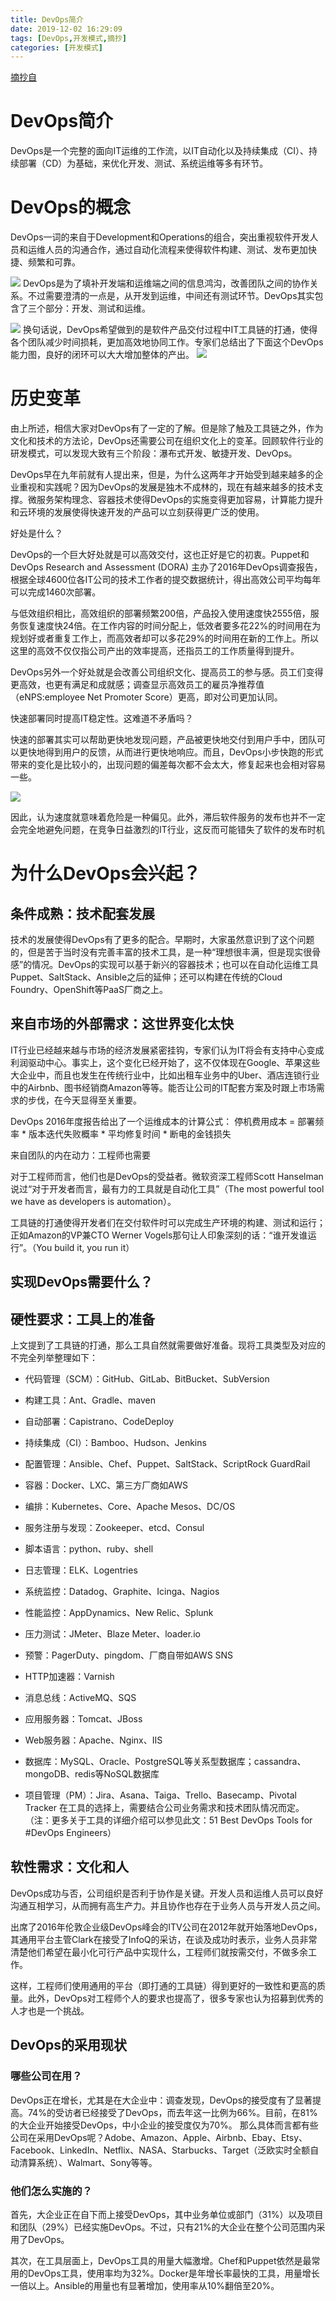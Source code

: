 ```yaml
---
title: DevOps简介
date: 2019-12-02 16:29:09
tags: [DevOps,开发模式,摘抄]
categories: [开发模式]
---
```

[摘抄自](https://www.cnblogs.com/liufei1983/p/7152013.html)
# DevOps简介
DevOps是一个完整的面向IT运维的工作流，以IT自动化以及持续集成（CI）、持续部署（CD）为基础，来优化开发、测试、系统运维等多有环节。

# DevOps的概念 
DevOps一词的来自于Development和Operations的组合，突出重视软件开发人员和运维人员的沟通合作，通过自动化流程来使得软件构建、测试、发布更加快捷、频繁和可靠。
  
![](devops.png)
DevOps是为了填补开发端和运维端之间的信息鸿沟，改善团队之间的协作关系。不过需要澄清的一点是，从开发到运维，中间还有测试环节。DevOps其实包含了三个部分：开发、测试和运维。

![](dev2.png)
换句话说，DevOps希望做到的是软件产品交付过程中IT工具链的打通，使得各个团队减少时间损耗，更加高效地协同工作。专家们总结出了下面这个DevOps能力图，良好的闭环可以大大增加整体的产出。
![](dev3.png)

# 历史变革
由上所述，相信大家对DevOps有了一定的了解。但是除了触及工具链之外，作为文化和技术的方法论，DevOps还需要公司在组织文化上的变革。回顾软件行业的研发模式，可以发现大致有三个阶段：瀑布式开发、敏捷开发、DevOps。

DevOps早在九年前就有人提出来，但是，为什么这两年才开始受到越来越多的企业重视和实践呢？因为DevOps的发展是独木不成林的，现在有越来越多的技术支撑。微服务架构理念、容器技术使得DevOps的实施变得更加容易，计算能力提升和云环境的发展使得快速开发的产品可以立刻获得更广泛的使用。

好处是什么？

DevOps的一个巨大好处就是可以高效交付，这也正好是它的初衷。Puppet和DevOps Research and Assessment (DORA) 主办了2016年DevOps调查报告，根据全球4600位各IT公司的技术工作者的提交数据统计，得出高效公司平均每年可以完成1460次部署。

与低效组织相比，高效组织的部署频繁200倍，产品投入使用速度快2555倍，服务恢复速度快24倍。在工作内容的时间分配上，低效者要多花22%的时间用在为规划好或者重复工作上，而高效者却可以多花29%的时间用在新的工作上。所以这里的高效不仅仅指公司产出的效率提高，还指员工的工作质量得到提升。

DevOps另外一个好处就是会改善公司组织文化、提高员工的参与感。员工们变得更高效，也更有满足和成就感；调查显示高效员工的雇员净推荐值（eNPS:employee Net Promoter Score）更高，即对公司更加认同。

快速部署同时提高IT稳定性。这难道不矛盾吗？

快速的部署其实可以帮助更快地发现问题，产品被更快地交付到用户手中，团队可以更快地得到用户的反馈，从而进行更快地响应。而且，DevOps小步快跑的形式带来的变化是比较小的，出现问题的偏差每次都不会太大，修复起来也会相对容易一些。

![](dev4.png)

因此，认为速度就意味着危险是一种偏见。此外，滞后软件服务的发布也并不一定会完全地避免问题，在竞争日益激烈的IT行业，这反而可能错失了软件的发布时机

# 为什么DevOps会兴起？

## 条件成熟：技术配套发展
   
技术的发展使得DevOps有了更多的配合。早期时，大家虽然意识到了这个问题的，但是苦于当时没有完善丰富的技术工具，是一种“理想很丰满，但是现实很骨感”的情况。DevOps的实现可以基于新兴的容器技术；也可以在自动化运维工具Puppet、SaltStack、Ansible之后的延伸；还可以构建在传统的Cloud Foundry、OpenShift等PaaS厂商之上。

## 来自市场的外部需求：这世界变化太快
   
IT行业已经越来越与市场的经济发展紧密挂钩，专家们认为IT将会有支持中心变成利润驱动中心。事实上，这个变化已经开始了，这不仅体现在Google、苹果这些大企业中，而且也发生在传统行业中，比如出租车业务中的Uber、酒店连锁行业中的Airbnb、图书经销商Amazon等等。能否让公司的IT配套方案及时跟上市场需求的步伐，在今天显得至关重要。

DevOps 2016年度报告给出了一个运维成本的计算公式： 
停机费用成本 = 部署频率 * 版本迭代失败概率 * 平均修复时间 * 断电的金钱损失

来自团队的内在动力：工程师也需要

对于工程师而言，他们也是DevOps的受益者。微软资深工程师Scott Hanselman说过“对于开发者而言，最有力的工具就是自动化工具”（The most powerful tool we have as developers is automation）。

工具链的打通使得开发者们在交付软件时可以完成生产环境的构建、测试和运行；正如Amazon的VP兼CTO Werner Vogels那句让人印象深刻的话：“谁开发谁运行”。（You build it, you run it）

## 实现DevOps需要什么？
   
## 硬性要求：工具上的准备
   
上文提到了工具链的打通，那么工具自然就需要做好准备。现将工具类型及对应的不完全列举整理如下：

* 代码管理（SCM）：GitHub、GitLab、BitBucket、SubVersion

* 构建工具：Ant、Gradle、maven

* 自动部署：Capistrano、CodeDeploy

* 持续集成（CI）：Bamboo、Hudson、Jenkins

* 配置管理：Ansible、Chef、Puppet、SaltStack、ScriptRock GuardRail

* 容器：Docker、LXC、第三方厂商如AWS

* 编排：Kubernetes、Core、Apache Mesos、DC/OS

* 服务注册与发现：Zookeeper、etcd、Consul

* 脚本语言：python、ruby、shell

* 日志管理：ELK、Logentries

* 系统监控：Datadog、Graphite、Icinga、Nagios

* 性能监控：AppDynamics、New Relic、Splunk

* 压力测试：JMeter、Blaze Meter、loader.io

* 预警：PagerDuty、pingdom、厂商自带如AWS SNS

* HTTP加速器：Varnish

* 消息总线：ActiveMQ、SQS

* 应用服务器：Tomcat、JBoss

* Web服务器：Apache、Nginx、IIS

* 数据库：MySQL、Oracle、PostgreSQL等关系型数据库；cassandra、mongoDB、redis等NoSQL数据库

* 项目管理（PM）：Jira、Asana、Taiga、Trello、Basecamp、Pivotal Tracker
在工具的选择上，需要结合公司业务需求和技术团队情况而定。（注：更多关于工具的详细介绍可以参见此文：51 Best DevOps Tools for #DevOps Engineers）

## 软性需求：文化和人
   
DevOps成功与否，公司组织是否利于协作是关键。开发人员和运维人员可以良好沟通互相学习，从而拥有高生产力。并且协作也存在于业务人员与开发人员之间。

出席了2016年伦敦企业级DevOps峰会的ITV公司在2012年就开始落地DevOps，其通用平台主管Clark在接受了InfoQ的采访，在谈及成功时表示，业务人员非常清楚他们希望在最小化可行产品中实现什么，工程师们就按需交付，不做多余工作。

这样，工程师们使用通用的平台（即打通的工具链）得到更好的一致性和更高的质量。此外，DevOps对工程师个人的要求也提高了，很多专家也认为招募到优秀的人才也是一个挑战。

## DevOps的采用现状
   
### 哪些公司在用？
DevOps正在增长，尤其是在大企业中：调查发现，DevOps的接受度有了显著提高。74%的受访者已经接受了DevOps，而去年这一比例为66%。目前，在81%的大企业开始接受DevOps，中小企业的接受度仅为70%。
那么具体而言都有些公司在采用DevOps呢？Adobe、Amazon、Apple、Airbnb、Ebay、Etsy、Facebook、LinkedIn、Netflix、NASA、Starbucks、Target（泛欧实时全额自动清算系统）、Walmart、Sony等等。

### 他们怎么实施的？
    
首先，大企业正在自下而上接受DevOps，其中业务单位或部门（31%）以及项目和团队（29%）已经实施DevOps。不过，只有21%的大企业在整个公司范围内采用了DevOps。 

其次，在工具层面上，DevOps工具的用量大幅激增。Chef和Puppet依然是最常用的DevOps工具，使用率均为32%。Docker是年增长率最快的工具，用量增长一倍以上。Ansible的用量也有显著增加，使用率从10%翻倍至20%。



   


   
   



